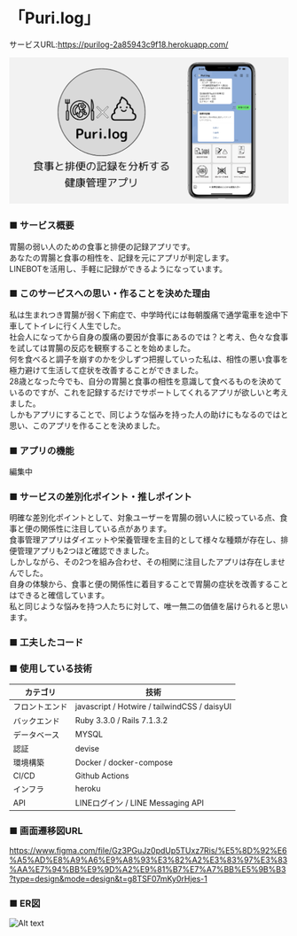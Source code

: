 # 「Puri.log」
サービスURL:https://purilog-2a85943c9f18.herokuapp.com/

![Alt text](<Puri.log OGP用画像1200 (1).png>)

### ■ サービス概要

胃腸の弱い人のための食事と排便の記録アプリです。<br>
あなたの胃腸と食事の相性を、記録を元にアプリが判定します。 <br>
LINEBOTを活用し、手軽に記録ができるようになっています。 

### ■ このサービスへの思い・作ることを決めた理由

私は生まれつき胃腸が弱く下痢症で、中学時代には毎朝腹痛で通学電車を途中下車してトイレに行く人生でした。<br>
社会人になってから自身の腹痛の要因が食事にあるのでは？と考え、色々な食事を試しては胃腸の反応を観察することを始めました。<br>
何を食べると調子を崩すのかを少しずつ把握していった私は、相性の悪い食事を極力避けて生活して症状を改善することができました。<br>
28歳となった今でも、自分の胃腸と食事の相性を意識して食べるものを決めているのですが、これを記録するだけでサポートしてくれるアプリが欲しいと考えました。<br>
しかもアプリにすることで、同じような悩みを持った人の助けにもなるのではと思い、このアプリを作ることを決めました。

### ■ アプリの機能
編集中

### ■ サービスの差別化ポイント・推しポイント

明確な差別化ポイントとして、対象ユーザーを胃腸の弱い人に絞っている点、食事と便の関係性に注目している点があります。<br>
食事管理アプリはダイエットや栄養管理を主目的として様々な種類が存在し、排便管理アプリも2つほど確認できました。<br>
しかしながら、その2つを組み合わせ、その相関に注目したアプリは存在しませんでした。<br>
自身の体験から、食事と便の関係性に着目することで胃腸の症状を改善することはできると確信しています。<br>
私と同じような悩みを持つ人たちに対して、唯一無二の価値を届けられると思います。  

### ■ 工夫したコード

### ■ 使用している技術
|カテゴリ|技術|
|----|----|
|フロントエンド|javascript / Hotwire / tailwindCSS / daisyUI|
|バックエンド|Ruby 3.3.0 / Rails 7.1.3.2|
|データベース|MYSQL|
|認証|devise|
|環境構築|Docker / docker-compose|
|CI/CD|Github Actions|
|インフラ|heroku|
|API|LINEログイン / LINE Messaging API|

### ■ 画面遷移図URL   
  https://www.figma.com/file/Gz3PGuJz0pdUp5TUxz7Ris/%E5%8D%92%E6%A5%AD%E8%A9%A6%E9%A8%93%E3%82%A2%E3%83%97%E3%83%AA%E7%94%BB%E9%9D%A2%E9%81%B7%E7%A7%BB%E5%9B%B3?type=design&mode=design&t=g8TSF07mKy0rHjes-1

### ■ ER図  
![Alt text](%E5%90%8D%E7%A7%B0%E6%9C%AA%E8%A8%AD%E5%AE%9A-1.png)
